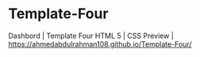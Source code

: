 # Template-Four
Dashbord | Template Four
HTML 5 | CSS 
Preview | https://ahmedabdulrahman108.github.io/Template-Four/
